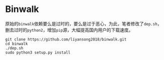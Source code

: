 # Binwalk

原始的`binwalk`依赖要么是过时的，要么是过于恶心，为此，笔者修改了`dep.sh`，删去过时的`python2`，增加`pip`源，大幅提高国内用户的下载速度。

```
git clone https://github.com/liyansong2018/binwalk.git
cd binwalk
./dep.sh
sudo python3 setup.py install
```
